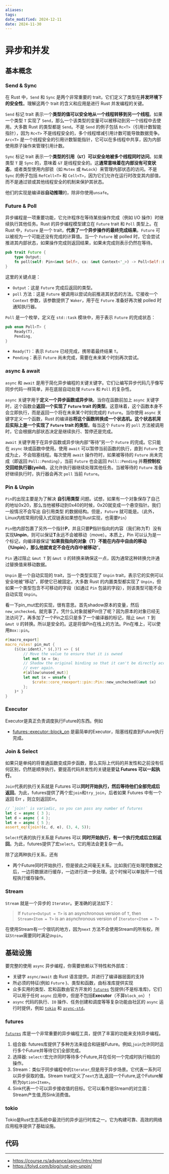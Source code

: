 ```yaml
---
aliases: 
tags: 
date_modified: 2024-12-11
date: 2024-11-30
---
```


# 异步和并发

## 基本概念

### Send & Sync

在 Rust 中，`Send` 和 `Sync` 是两个非常重要的 trait，它们定义了类型在**并发环境下的安全性**。理解这两个 trait 的含义和应用是进行 Rust 并发编程的关键。

`Send` 标记 trait 表示一个**类型的值可以安全地从一个线程转移到另一个线程**。如果一个类型 `T` 实现了 `Send`，那么一个该类型的变量可以被移动到另一个线程中去使用。大多数 Rust 的类型都是 `Send`。不是 `Send` 的例子包括 `Rc<T>`（引用计数智能指针），因为 `Rc<T>` 不是线程安全的，多个线程增减引用计数可能导致数据竞争。`Arc<T>` 是一个线程安全的引用计数智能指针，它可以在多线程中共享，因为内部使用原子操作来管理引用计数。

`Sync` 标记 trait 表示一个**类型的引用（`&T`）可以安全地被多个线程同时访问**。如果类型 `T` 是 `Sync` 的，意味着 `&T` 是线程安全的。这**通常意味着在内部没有可变状态**，或者类型使用内部锁（如 `Mutex` 或 `RwLock`）来管理内部状态的访问。不是 `Sync` 的例子包括 `RefCell<T>` 和 `Cell<T>`，因为它们允许在运行时改变其内部值，而不是通过锁或其他线程安全的机制来保护其状态。

他们的实现是编译器**自动推理**的，除非你使用`unsafe`。

### Future & Poll

异步编程是一项重要功能，它允许程序在等待某些操作完成（例如 I/O 操作）时继续执行其他任务。Rust 的异步编程模型建立在 `Future` trait 和 `Poll` 类型上。在 Rust 中，`Future` 是一个 trait，**代表了一个异步操作的最终完成结果**。`Future` 可以被视为一个可能还没有完成的计算值。当一个 `Future` 被 polled 时，它会尝试推进其内部状态，如果操作完成则返回结果，如果未完成则表示仍然在等待。

```rust
pub trait Future {
    type Output;
    fn poll(self: Pin<&mut Self>, cx: &mut Context<'_>) -> Poll<Self::Output>;
}
```

这里的关键点是：

- `Output`：这是 `Future` 完成后返回的类型。
- `poll` 方法：这是 `Future` 被调用以尝试向前推进其状态的方法。它接收一个 `Context` 参数，该参数提供了 `Waker`，用于在 `Future` 准备好再次被 polled 时通知执行器。

`Poll` 是一个枚举，定义在 `std::task` 模块中，用于表示 `Future` 的完成状态：

```rust
pub enum Poll<T> {
    Ready(T),
    Pending,
}
```

- `Ready(T)`：表示 `Future` 已经完成，携带着最终结果 `T`。
- `Pending`：表示 `Future` 尚未完成，需要在未来某个时刻再次尝试。

### async & await

`async` 和 `await` 是用于简化异步编程的关键关键字。它们让编写异步代码几乎像写同步代码一样简单，并在底层自动处理 `Future` 和 `Poll` 的复杂性。

`async` 关键字用于**定义一个异步函数或异步块**。当你在函数前加上 `async` 关键字时，这个函数会**返回一个实现了 `Future` trait 的类型**。这意味着，这个函数本身不会立即执行，而是返回一个将在未来某个时刻完成的 `Future`。当你使用 `async` 关键字定义一个函数，Rust 的编译器**将这个函数转换成一个状态机。这个状态机背后实际上是一个实现了 `Future` trait 的类型**。每当这个 `Future` 的 `poll` 方法被调用时，它会根据内部状态决定是继续执行、暂停还是完成。

`await` 关键字用于在异步函数或异步块内部“等待”另一个 `Future` 的完成。它只能在 `async` 块或函数中使用。使用 `await` 可以暂停当前函数的执行，直到 `Future` 完成为止，不会阻塞线程。每次使用 `await` 操作符时，如果被等待的 `Future` 尚未完成（即返回 `Poll::Pending`），当前 `Future` 也会返回 `Poll::Pending` 并**将控制权交回给执行器(yeild)**。这允许执行器继续处理其他任务。当被等待的 `Future` 准备好继续执行时，执行器会再次 `poll` 当前 `Future`。

### Pin & Unpin

`Pin`的出现主要是为了解决 **自引用类型** 问题。试想，如果有一个对象保存了自己的地址0x20，那么当他被移动到0x40的时候，0x20就变成一个悬空指针。我们一般情况不会写出 自引用类型 的数据结构。但是，`Future` 就可能是。（此外，Linux内核常用的侵入式双链表如果想在Rust实现，也需要`Pin`）

`Pin`他内部包裹了另外一个指针**P**，并且只要**P**指针指向的内容（我们称为**T**）没有实现**Unpin**，则可以保证**T**永远不会被移动（move）。本质上，Pin 可以认为是一个标记，向编译器保证“**如果我指向的对象（T）不能在内存中自由的移动（!Unpin），那么他就肯定不会在内存中被移动**”。

`Pin` 通过阻止 `&mut T` 到 `&mut U` 的转换来确保这一点，因为通常这种转换允许通过替换值来移动数据。

`Unpin` 是一个自动实现的 trait，当一个类型实现了 `Unpin` trait，表示它的实例可以安全地被“移动”，即使它已被固定。大多数 Rust 的内置类型都实现了 `Unpin`，但如果一个类型包含不可移动的字段（如通过 `Pin` 包装的字段），则该类型可能不会自动实现 `Unpin`。

看一下pin_mut宏的实现，很有意思。首先shadow原本的变量，然后`new_unchecked`。就完事了。凭什么对象就被Pin住了呢？因为原本的对象已经无法访问了，再多加了一个Pin之后只是多了一个编译器的标记，阻止 `&mut T` 到 `&mut U` 的转换。所以是安全的。这是将值Pin在栈上的方法。Pin在堆上，可以使用`Box::pin`。

```rust
#[macro_export]
macro_rules! pin_mut {
    ($($x:ident),* $(,)?) => { $(
        // Move the value to ensure that it is owned
        let mut $x = $x;
        // Shadow the original binding so that it can't be directly accessed
        // ever again.
        #[allow(unused_mut)]
        let mut $x = unsafe {
            $crate::core_reexport::pin::Pin::new_unchecked(&mut $x)
        };
    )* }
}
```

### Executor

Executor是真正负责调度执行Future的东西。例如

- [futures::executor::block_on](https://docs.rs/futures/latest/futures/executor/fn.block_on.html) 是最简单的Executor，阻塞线程直到Future执行完成。

### Join & Select

如果只是单纯的将普通函数变成异步函数，那么实际上代码的并发性和之前没有任何区别，仍然是顺序执行。要提高代码并发性的关键是要**让 Futures 可以一起执行**。

`Join`代表的执行关系就是 Futures 可以**同时开始执行，然后等待他们全部完成后返回**。为此，futures提供了两个宏`join`和`try_join`，后者如果 Futures 中有一个返回 Err ，则立刻返回Err。

```rust
// `join!` is variadic, so you can pass any number of futures
let c = async { 3 };
let d = async { 4 };
let e = async { 5 };
assert_eq!(join!(c, d, e), (3, 4, 5));
```

`Select`代表的执行关系是 Futures 可以 **同时开始执行，有一个执行完成后立刻返回**。为此，futures提供了宏`select`。它的用法会更复杂一点。

除了这两种执行关系，还有

- 两个Future同时开始执行，但是彼此之间毫无关系。比如我们在处理完数据之后，一边将数据进行缓存，一边进行进一步处理。这个时候可以单独开一个线程执行缓存操作。

### Stream

`Stream` 就是一个异步的 `Iterator`。更准确的说法如下：

> If `Future<Output = T>` is an asynchronous version of `T`, then `Stream<Item = T>` is an asynchronous version of `Iterator<Item = T>`

在使用Stream有一个很坑的地方，因为`next` 方法不会使用Stream的所有权，所以`Stream`需要同时满足`Unpin`，

## 基础设施

要完整的使用 `async` 异步编程，你需要依赖以下特性和外部库：

- 关键字 `async/await` 由 Rust 语言提供，并进行了编译器层面的支持
- 所必须的特征(例如 `Future` )、类型和函数，由标准库提供实现
- 众多实用的类型、宏和函数由官方开发的 [`futures`](https://github.com/rust-lang/futures-rs) 包提供(不是标准库)，它们可以用于任何 `async` 应用中，但是不包括**Executor**（不算`block_on`）！
- `async` 代码的执行、`IO` 操作、任务创建和调度等等复杂功能由社区的 `async` 运行时提供，例如 [`tokio`](https://github.com/tokio-rs/tokio) 和 [`async-std`](https://github.com/async-rs/async-std)。

### futures

[`futures`](https://github.com/rust-lang/futures-rs) 库是一个非常重要的异步编程工具，提供了丰富的功能来支持异步编程。

1. 组合器: futures库提供了多种方法来组合和链接Future。例如,`join`允许同时运行多个Future并等待它们全部完成。
2. 选择器: `select!`宏允许同时等待多个Future,并在任何一个完成时执行相应的操作。
3. Stream：类似于同步编程中的`Iterator`,但是用于异步场景。它代表一系列可以异步获取的值。Stream trait定义了`next`方法,返回一个Future,这个Future解析为`Option<Item>`。
4. Sink代表一个可以异步接收值的目标。它可以看作是Stream的对立面：Stream产生值,而Sink消费值。

### tokio

Tokio是Rust生态系统中最流行的异步运行时库之一。它为构建可靠、高效的网络应用程序提供了基础设施。

## 代码

----

- <https://course.rs/advance/async/intro.html>
- <https://folyd.com/blog/rust-pin-unpin/>
